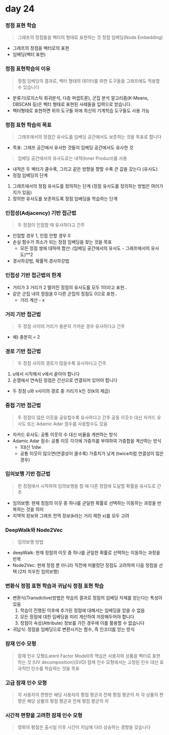# day 24

### 정점 표현 학습
> 그래프의 정점들을 벡터의 형태로 표현하는 것
> 정점 임베딩(Node Embedding)
- 그래프의 정점을 벡터로의 표현
- 임베딩(벡터 표현)

### 정점 표현학습의 이유
> 정점 임베딩의 결과로, 벡터 형태의 데이터를 위한 도구들을 그래프에도 적용할 수 있습니다
- 분류기(로지스틱 회귀분석, 다층 퍼셉트론), 군집 분석 알고리즘(K-Means, DBSCAN 등)은 벡터 형태로 표현된 사례들을 입력으로 받습니다.
- 벡터형태로 표현하면 위의 도구들 외에 최신의 기계학습 도구들도 사용 가능

### 정점 표현 학습의 목표
> 그래프에서의 정점간 유사도를 임베딩 공간에서도 보존하는 것을 목표로 합니다
- 목표: 그래프 공간에서 유사한 것들이 임베딩 공간에서도 유사한 것
> 임베딩 공간에서의 유사도로는 내적(Inner Product)를 사용
- 내적은 두 벡터가 클수록, 그리고 같은 방향을 향할 수록 큰 값을 갖는다 (유사도)
- 정점 임베딩의 단계
1. 그래프에서의 정점 유사도를 정의하는 단계 (정점 유사도를 정의하는 방법은 여러가지가 있음)
2. 정의한 유사도를 보존하도록 정점 임베딩을 학습하는 단계

### 인접성(Adjacency) 기반 접근법
> 두 정점이 인접할 때 유사하다고 간주
- 인접할 경우 1, 인접 안할 경우 0
- 손실 함수가 최소가 되는 정점 임베딩을 찾는 것을 목표
    - 모든 정점 쌍에 대하여 합산: (임베딩 공간에서의 유사도 - 그래프에서의 유사도)**2
- 경사하강법, 확률적 경사하강법

### 인접성 기반 접근법의 한계
- 거리가 3 거리가 2 떨어진 정점의 유사도를 모두 1이라고 표현..
- 같은 군집 내의 정점을 0 다른 군집의 정점도 0으로 표현..
    - 거리 계산 - x
### 거리 기반 접근법
> 두 정점 사이의 거리가 충분히 가까운 경우 유사하다고 간주
- 예) 충분히 = 2

### 경로 기반 접근법
> 두 정점 사이의 경로가 많을수록 유사하다고 간주
1. u에서 시작해서 v에서 끝아야 합니다
2. 순열에서 연속된 정점은 간선으로 연결되어 있어야 합니다
- 두 정점 u와 v사이의 경로 중 거리가 k인 것(k의 제곱)

### 중첩 기반 접근법
> 두 정점이 많은 이웃을 공유할수록 유사하다고 간주
> 공동 이웃수 대신 자카드 유사도 또는 Adamic Adar 점수를 사용할수도 있음
- 자카드 유사도: 공통 이웃의 수 대신 비율을 계싼하는 방식
- Adamic Adar 점수: 공통 이웃 각각에 가중치를 부여하여 가중합을 계산하는 방식
    - 1대신 1/dw
    - 공통 이웃이 많으면(연결성이 클수록) 가중치가 낮게 (twice처럼 연결성이 많은 경우)

### 임의보행 기반 접근법
> 한 정점에서 시작하여 임의보행을 할 때 다른 정점에 도달할 확률을 유사도로 간주
- 임의보행: 현재 정점의 이웃 중 하나를 균일한 확률로 선택하는 이동하는 과정을 반복하는 것을 의미
- 지역적 정보와 그래프 전역 정보(k라는 거리 제한 x)를 모두 고려

### DeepWalk와 Node2Vec
> 임의보행 방법
- deepWalk: 현재 정점의 이웃 중 하나를 균일한 확률로 선택하는 이동하는 과정을 반복
- Node2Vec: 현재 정점 뿐 아니라 직전에 머물렀던 징점도 고려하여 다음 정점을 선택 (2차 치우친 임의보행)

### 변환식 정점 표현 학습과 귀납식 정점 표현 학습
- 변환식(Transdctive)방법은 학습의 결과로 정점의 임베딩 자체를 얻는다는 특성이 있음
    1. 학습이 진행된 이후에 추가된 정점에 대해서는 임베딩을 얻을 수 없음
    2. 모든 정점에 대한 임베딩을 미리 계산하여 저장해두어야 합니다
    3. 정점이 속성(Attribute) 정보를 가진 경우에 이를 활용할 수 없습니다
- 귀납식: 정점을 임베딩으로 변환시키는 함수, 즉 인코더를 얻는 방식

### 잠재 인수 모형
> 잠재 인수 모형(Latent Factor Model)의 핵심은 사용자와 상품을 벡터로 표현하는 것 (UV decomposition)(SVD)
> 잠재 인수 모형에서는 고정된 인수 대신 효과적인 인수를 학습하는 것을 목표

### 고급 잠재 인수 모형
> 각 사용자의 편향은 해당 사용자의 평점 평균과 전체 평점 평균의 차
> 각 상품의 편향은 해당 상품의 평점 평균과 전체 평점 평균의 차

### 시간적 편향을 고려한 잠재 인수 모형
> 영화의 평점은 출시일 이후 시간이 지남에 다라 상승하는 경향을 갖습니다